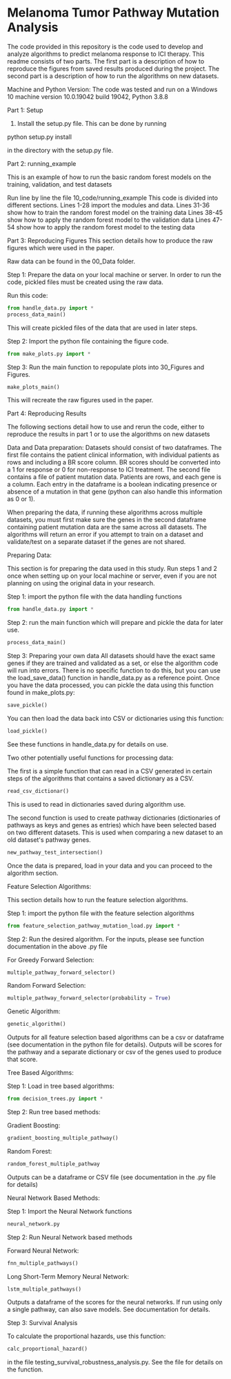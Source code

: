 # Melanoma Tumor Pathway Mutation Analysis
The code provided in this repository is the code used to develop and analyze algorithms to predict melanoma response to ICI therapy.
This readme consists of two parts. The first part is a description of how to reproduce the figures from saved results produced during the project.
The second part is a description of how to run the algorithms on new datasets.

Machine and Python Version: The code was tested and run on a Windows 10 machine version 10.0.19042 build 19042, Python 3.8.8

Part 1: Setup

1. Install the setup.py file. This can be done by running 

python setup.py install 

in the directory with the setup.py file.

Part 2: running_example

This is an example of how to run the basic random forest models on the training, validation, and test datasets

Run line by line the file 10_code/running_example
This code is divided into different sections. 
Lines 1-28 import the modules and data. 
Lines 31-36 show how to train the random forest model on the training data
Lines 38-45 show how to apply the random forest model to the validation data
Lines 47-54 show how to apply the random forest model to the testing data

Part 3: Reproducing Figures
This section details how to produce the raw figures which were used in the paper.

Raw data can be found in the 00_Data folder.

Step 1: Prepare the data on your local machine or server.
In order to run the code, pickled files must be created using the raw data.

Run this code:
```python
from handle_data.py import *
process_data_main()
```
This will create pickled files of the data that are used in later steps.

Step 2: Import the python file containing the figure code.

```python
from make_plots.py import *
```

Step 3: Run the main function to repopulate plots into 30_Figures and Figures.

```python
make_plots_main()
```

This will recreate the raw figures used in the paper.


Part 4: Reproducing Results

The following sections detail how to use and rerun the code, either to reproduce the results in part 1 or to use the algorithms on new datasets

Data and Data preparation: Datasets should consist of two dataframes. The first file contains the patient clinical information, with individual patients as rows and including a BR score column. BR scores should be converted into a 1 for response or 0 for non-response to ICI treatment. The second file contains a file of patient mutation data. Patients are rows, and each gene is a column. Each entry in the dataframe is a boolean indicating presence or absence of a mutation in that gene (python can also handle this information as 0 or 1).

When preparing the data, if running these algorithms across multiple datasets, you must first make sure the genes in the second dataframe containing patient mutation data are the same across all datasets. The algorithms will return an error if you attempt to train on a dataset and validate/test on a separate dataset if the genes are not shared.

Preparing Data:

This section is for preparing the data used in this study. Run steps 1 and 2 once when setting up on your local machine or server, even if you are not planning on using the original data in your research.

Step 1: import the python file with the data handling functions
```python
from handle_data.py import *
```

Step 2: run the main function which will prepare and pickle the data for later use.
```python
process_data_main()
```

Step 3: Preparing your own data
All datasets should have the exact same genes if they are trained and validated as a set, or else the algorithm code will run into errors. There is no specific function to do this, but you can use the load_save_data() function in handle_data.py as a reference point. Once you have the data processed, you can pickle the data using this function found in make_plots.py:

```python
save_pickle()
```
You can then load the data back into CSV or dictionaries using this function:

```python
load_pickle()
```
See these functions in handle_data.py for details on use.

Two other potentially useful functions for processing data:

The first is a simple function that can read in a CSV generated in certain steps of the algorithms that contains a saved dictionary as a CSV.

```python
read_csv_dictionar()
```
This is used to read in dictionaries saved during algorithm use.

The second function is used to create pathway dictionaries (dictionaries of pathways as keys and genes as entries) which have been selected based on two different datasets. This is used when comparing a new dataset to an old dataset's pathway genes.

```python
new_pathway_test_intersection()
```

Once the data is prepared, load in your data and you can proceed to the algorithm section.

Feature Selection Algorithms:

This section details how to run the feature selection algorithms.

Step 1: import the python file with the feature selection algorithms
```python
from feature_selection_pathway_mutation_load.py import *
```
Step 2: Run the desired algorithm. For the inputs, please see function documentation in the above .py file

For Greedy Forward Selection:
```python
multiple_pathway_forward_selector()
```
Random Forward Selection:
```python
multiple_pathway_forward_selector(probability = True)
```

Genetic Algorithm:
```python
genetic_algorithm()
```

Outputs for all feature selection based algorithms can be a csv or dataframe (see documentation in the python file for details). Outputs will be scores for the pathway and a separate dictionary or csv of the genes used to produce that score.

Tree Based Algorithms:

Step 1: Load in tree based algorithms:
```python
from decision_trees.py import *
```

Step 2: Run tree based methods:

Gradient Boosting:
```python
gradient_boosting_multiple_pathway()
```

Random Forest:
```python
random_forest_multiple_pathway
```

Outputs can be a dataframe or CSV file (see documentation in the .py file for details)

Neural Network Based Methods:

Step 1: Import the Neural Network functions
```python
neural_network.py
```

Step 2: Run Neural Network based methods

Forward Neural Network:
```python
fnn_multiple_pathways()
```

Long Short-Term Memory Neural Network:
```python
lstm_multiple_pathways()
```

Outputs a dataframe of the scores for the neural networks. If run using only a single pathway, can also save models. See documentation for details.

Step 3: Survival Analysis

To calculate the proportional hazards, use this function:

```python
calc_proportional_hazard()
```

in the file testing_survival_robustness_analysis.py. See the file for details on the function.

